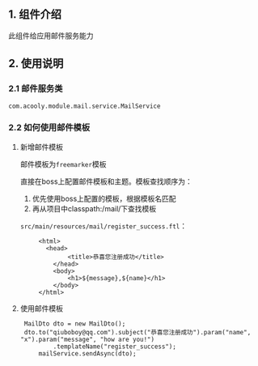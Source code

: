 ## 1. 组件介绍

此组件给应用邮件服务能力

## 2. 使用说明

### 2.1 邮件服务类

    com.acooly.module.mail.service.MailService

### 2.2 如何使用邮件模板

1. 新增邮件模板

    邮件模板为`freemarker`模板

    直接在boss上配置邮件模板和主题。模板查找顺序为：
    1. 优先使用boss上配置的模板，根据模板名匹配
    2. 再从项目中classpath:/mail/下查找模板
    
    `src/main/resources/mail/register_success.ftl`：

            <html>
              <head>
                    <title>恭喜您注册成功</title>
                </head>
                <body>
                    <h1>${message},${name}</h1>
                </body>
            </html>


2. 使用邮件模板

    	MailDto dto = new MailDto();
    	dto.to("qiuboboy@qq.com").subject("恭喜您注册成功").param("name", "x").param("message", "how are you!")
    			.templateName("register_success");
    		mailService.sendAsync(dto);
